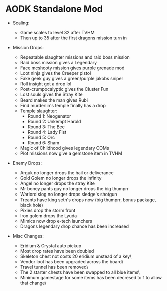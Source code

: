 # AODK Standalone Mod

 * Scaling:
     * Game scales to level 32 after TVHM
     * Then up to 35 after the first dragons mission turn in

 * Mission Drops:
     * Repeatable slaughter missions and raid boss mission
     * Raid boss mission gives a Legendary
     * Face mcshooty mission gives purple grenade mod
     * Loot ninja gives the Creeper pistol
     * Fake geek guy gives a green/purple jakobs sniper
     * Roll insight got a drop lol
     * Post-crumpocalyptic gives the Cluster Fun
     * Lost souls gives the Stray Kite
     * Beard makes the man gives Rubi
     * Find murderlin's temple finally has a drop
     * Temple slaughter:
         * Round 1: Neogenator
         * Round 2: Unkempt Harold
         * Round 3: The Bee
         * Round 4: Lady Fist
         * Round 5: Orc
         * Round 6: Sham
     * Magic of Childhood gives legendary COMs
     * Plot missions now give a gemstone item in TVHM

 * Enemy Drops:
     * Arguk no longer drops the hail or deliverance
     * Gold Golem no longer drops the infinity
     * Angel no longer drops the stray Kite
     * Mr boney pants guy no longer drops the big thumprr
     * Warlord slog no longer drops sledge's shotgun
     * Treants have king seth's drops now (big thumprr, bonus package, black hole)
     * Pixies drop the storm front
     * Iron golem drops the Lyuda
     * Mimics now drop e-tech launchers
     * Dragons legendary drop chance has been increased

 * Misc Changes:
     * Eridium & Crystal auto pickup
     * Most drop rates have been doubled
     * Skeleton chest not costs 20 eridium unstead of a key\
     * Vendor loot has been upgraded across the board\
     * Travel tunnel has been removed\
     * The 2 starter chests have been swapped to all blue items\
     * Minimum gamestage for some items has been decresed to 1 to allow that change\
